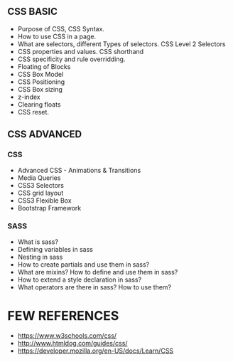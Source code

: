  ## CSS BASIC
  * Purpose of CSS, CSS Syntax.
  * How to use CSS in a page.
  * What are selectors, different Types of selectors. CSS Level 2 Selectors
  * CSS properties and values. CSS shorthand
  * CSS specificity and rule overridding.
  * Floating of Blocks
  * CSS Box Model
  * CSS Positioning
  * CSS Box sizing
  * z-index
  * Clearing floats
  * CSS reset.
 ## CSS ADVANCED
  ### CSS
  * Advanced CSS - Animations & Transitions
  * Media Queries
  * CSS3 Selectors
  * CSS grid layout
  * CSS3 Flexible Box
  * Bootstrap Framework
  ### SASS   
  * What is sass?
  * Defining variables in sass
  * Nesting in sass
  * How to create partials and use them in sass?
  * What are mixins? How to define and use them in sass?
  * How to extend a style declaration in sass?
  * What operators are there in sass? How to use them?

# FEW REFERENCES
* https://www.w3schools.com/css/
* http://www.htmldog.com/guides/css/
* https://developer.mozilla.org/en-US/docs/Learn/CSS
